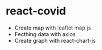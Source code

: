 # react-covid
  
 - Create map with leaflet map js
 - Fecthing data with axios 
 - Create graph with react-chart-js
